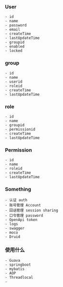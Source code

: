 ### User
	- id
	- name
	- password
	- email
	- createTime
	- lastUpdateTime
	- groupid
	- enabled
	- locked


### group
	- id
	- name
	- userid
	- roleid
	- createTime
	- lastUpdateTime

### role
	- id
	- name
	- groupid
	- permissionid
	- createTime
	- lastUpdateTime

	
### Permission
	- id
	- name
	- roleid
	- createTime
	- lastUpdateTime


### Something
	- 认证 auth
	- 账号管理 Account
	- 回话管理 session sharing
	- 口令管理 password
	- OpenApi token
	- logs
	- swagger
	- moco
	- Druid


### 使用什么
	- Guava
	- springboot
	- mybatis
	- AOP
	- Threadlocal
	- 
